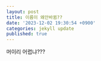 ```yaml
---
layout: post
title: 이름이 왜안바뀜??
date: '2023-12-02 19:30:54 +0900'
categories: jekyll update
published: true
---
```

머이리 어렵냐???
